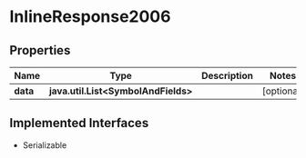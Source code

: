 

# InlineResponse2006


## Properties

Name | Type | Description | Notes
------------ | ------------- | ------------- | -------------
**data** | **java.util.List&lt;SymbolAndFields&gt;** |  |  [optional]


## Implemented Interfaces

* Serializable



